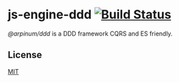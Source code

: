 # js-engine-ddd [![Build Status](https://travis-ci.org/arpinum-js-engine/js-engine-ddd.svg?branch=master)](https://travis-ci.org/arpinum-js-engine/js-engine-ddd)

*@arpinum/ddd* is a DDD framework CQRS and ES friendly.

## License

[MIT](LICENSE)
